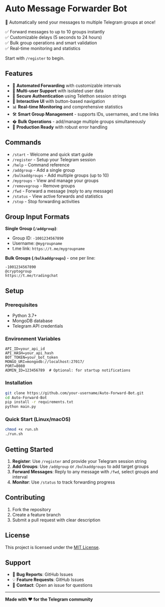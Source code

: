 # Auto Message Forwarder Bot

🚀 Automatically send your messages to multiple Telegram groups at once!

✅ Forward messages to up to 10 groups instantly  
✅ Customizable delays (5 seconds to 24 hours)  
✅ Bulk group operations and smart validation  
✅ Real-time monitoring and statistics  

Start with `/register` to begin.

## Features

- 🔄 **Automated Forwarding** with customizable intervals
- 👥 **Multi-user Support** with isolated user data
- 🔐 **Secure Authentication** using Telethon session strings
- 📱 **Interactive UI** with button-based navigation
- 📊 **Real-time Monitoring** and comprehensive statistics
- 🛠️ **Smart Group Management** - supports IDs, usernames, and t.me links
- � **Bulk Operations** - add/manage multiple groups simultaneously
- 🚀 **Production Ready** with robust error handling

## Commands

- `/start` - Welcome and quick start guide
- `/register` - Setup your Telegram session
- `/help` - Command reference
- `/addgroup` - Add a single group
- `/bulkaddgroups` - Add multiple groups (up to 10)
- `/mygroups` - View and manage your groups
- `/removegroup` - Remove groups
- `/fwd` - Forward a message (reply to any message)
- `/status` - View active forwards and statistics
- `/stop` - Stop forwarding activities

## Group Input Formats

**Single Group (`/addgroup`)**:
- Group ID: `-1001234567890`
- Username: `@mygroupname`
- t.me link: `https://t.me/mygroupname`

**Bulk Groups (`/bulkaddgroups`)** - one per line:
```
-1001234567890
@cryptogroup
https://t.me/tradingchat
```

## Setup

### Prerequisites
- Python 3.7+
- MongoDB database
- Telegram API credentials

### Environment Variables
```
API_ID=your_api_id
API_HASH=your_api_hash
BOT_TOKEN=your_bot_token
MONGO_URI=mongodb://localhost:27017/
PORT=8080
ADMIN_ID=123456789  # Optional: for startup notifications
```

### Installation
```bash
git clone https://github.com/your-username/Auto-Forward-Bot.git
cd Auto-Forward-Bot
pip install -r requirements.txt
python main.py
```

### Quick Start (Linux/macOS)
```bash
chmod +x run.sh
./run.sh
```

## Getting Started

1. **Register**: Use `/register` and provide your Telegram session string
2. **Add Groups**: Use `/addgroup` or `/bulkaddgroups` to add target groups
3. **Forward Messages**: Reply to any message with `/fwd`, select groups and interval
4. **Monitor**: Use `/status` to track forwarding progress

## Contributing

1. Fork the repository
2. Create a feature branch
3. Submit a pull request with clear description

## License

This project is licensed under the [MIT License](LICENSE).

## Support

- 🐛 **Bug Reports**: GitHub Issues
- 💡 **Feature Requests**: GitHub Issues
- 📧 **Contact**: Open an issue for questions

---

**Made with ❤️ for the Telegram community**